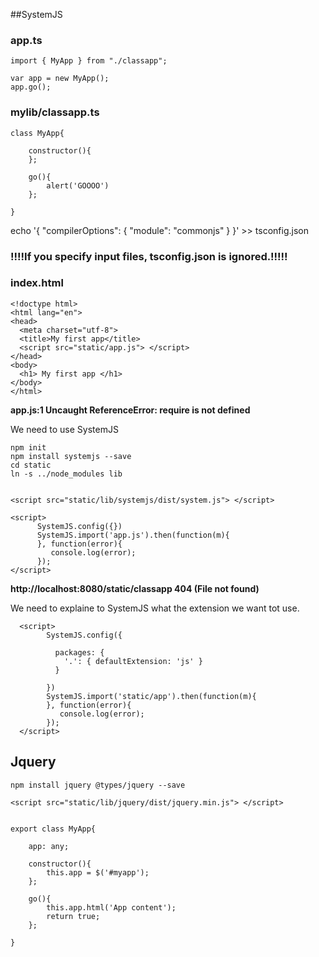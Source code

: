 ##SystemJS

### app.ts

    import { MyApp } from "./classapp";

    var app = new MyApp();
    app.go();

### mylib/classapp.ts

    class MyApp{
        
        constructor(){
        };
        
        go(){
            alert('GOOOO')
        };
        
    }

echo '{  "compilerOptions": { "module": "commonjs"  }  }' >> tsconfig.json
### !!!!If you specify input files, tsconfig.json is ignored.!!!!!


### index.html

    <!doctype html>
    <html lang="en">
    <head>
      <meta charset="utf-8">
      <title>My first app</title>
      <script src="static/app.js"> </script>
    </head>
    <body>
      <h1> My first app </h1>
    </body>
    </html>    
    
    
**app.js:1 Uncaught ReferenceError: require is not defined**


We need to use SystemJS

    npm init
    npm install systemjs --save
    cd static
    ln -s ../node_modules lib
    
    
    <script src="static/lib/systemjs/dist/system.js"> </script>
    
    <script>
          SystemJS.config({})
          SystemJS.import('app.js').then(function(m){
          }, function(error){
             console.log(error);
          });
    </script>    
    
    
**http://localhost:8080/static/classapp 404 (File not found)**    


We need to explaine to SystemJS what the extension we want tot use.

      <script>
            SystemJS.config({

              packages: {
                '.': { defaultExtension: 'js' }
              }         
             
            })
            SystemJS.import('static/app').then(function(m){
            }, function(error){
               console.log(error);
            });
      </script>
      
      
## Jquery


    npm install jquery @types/jquery --save
    
    <script src="static/lib/jquery/dist/jquery.min.js"> </script>


    export class MyApp{

        app: any;

        constructor(){
            this.app = $('#myapp');
        };
        
        go(){
            this.app.html('App content');
            return true;
        };
        
    }

    
    
    
    
    
    
    
    
    
